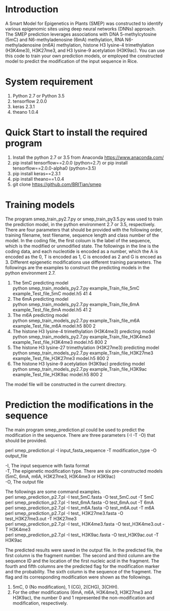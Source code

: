 Introduction
====
A Smart Model for Epigenetics in Plants (SMEP) was constructed to identify various epigenomic sites using deep neural networks (DNNs) approach. The SMEP prediction leverages associations with DNA 5-methylcytosine (5mC) and N6-methyladenosine (6mA) methylation, RNA N6-methyladenosine (m6A) methylation, histone H3 lysine-4 trimethylation (H3K4me3), H3K27me3, and H3 lysine-9 acetylation (H3K9ac). You can use this code to train your own prediction models, or employed the constructed model to predict the modification of the input sequence in Rice.

System requirement
=====
1. Python 2.7 or Python 3.5
2. tensorflow 2.0.0
3. keras 2.3.1
4. theano 1.0.4

Quick Start to install the required program
====
1. Install the python 2.7 or 3.5 from Anaconda https://www.anaconda.com/
2. pip install tensorflow==2.0.0 (python=2.7) or pip install tensorflow==2.0.0-alpha0 (python=3.5)
3. pip install keras==2.3.1
4. pip install theano==1.0.4
5. git clone https://github.com/BRITian/smep

Training models
====
The program smep_train_py2.7.py or smep_train_py3.5.py was used to train the prediction model, in the python environment 2.7 or 3.5, respectively. There are four parameters that should be provided with the following order, training filename, test filename, sequence length and class number of the model. In the coding file, the first coloum is the label of the sequence, which is the modified or unmodified state. The followings in the line is the coding data, and each nucleotide is encoded as a number, which the A is encoded as the 0, T is encoded as 1, C is encoded as 2 and G is encoed as 3. Different epigenetic modifications use different training parameters.
The followings are the examples to construct the predicting models in the python environment 2.7.  
1.	The 5mC predicting model  
python smep_train_models_py2.7.py example_Train_file_5mC example_Test_file_5mC model.h5 41 4  
2.	The 6mA predicting model  
python smep_train_models_py2.7.py example_Train_file_6mA example_Test_file_6mA model.h5 41 2  
3.	The m6A predicting model  
python smep_train_models_py2.7.py example_Train_file_m6A example_Test_file_m6A model.h5 800 2  
4.	The histone H3 lysine-4 trimethylation (H3K4me3) predicting model  
python smep_train_models_py2.7.py example_Train_file_H3K4me3 example_Test_file_H3K4me3 model.h5 800 2  
5.	The histone H3 lysine-27 trimethylation (H3K27me3) predicting model  
python smep_train_models_py2.7.py example_Train_file_H3K27me3 example_Test_file_H3K27me3 model.h5 800 2  
6.	The histone H3 lysine-9 acetylation (H3K9ac) predicting model  
python smep_train_models_py2.7.py example_Train_file_H3K9ac example_Test_file_H3K9ac model.h5 800 2  

The model file will be constructed in the current directory.  
	

Prediction the modifications in the sequence
====
The main program smep_prediction.pl could be used to predict the modification in the sequence. There are three parameters (-I -T -O) that should be provided.  

perl smep_prediction.pl -I input_fasta_sequence -T modification_type -O output_file  

-I, The input sequence with fasta format  
-T, The epigenetic modification type. There are six pre-constructed models (5mC, 6mA, m6A, H3K27me3, H3K4me3 or H3K9ac)     
-O, The output file  

The followings are some command examples.  
perl smep_prediction_p2.7.pl -I test_5mC.fasta -O test_5mC.out -T 5mC  
perl smep_prediction_p2.7.pl -I test_6mA.fasta -O test_6mA.out -T 6mA  
perl smep_prediction_p2.7.pl -I test_m6A.fasta -O test_m6A.out -T m6A  
perl smep_prediction_p2.7.pl -I test_ H3K27me3.fasta -O test_H3K27me3.out -T H3K27me3  
perl smep_prediction_p2.7.pl -I test_ H3K4me3.fasta -O test_H3K4me3.out -T H3K4me3  
perl smep_prediction_p2.7.pl -I test_ H3K9ac.fasta -O test_H3K9ac.out -T H3K9ac  
  
  
The predicted results were saved in the output file. In the predicted file, the first column is the fragment number. The second and third column are the sequence ID and the location of the first nucleic acid in the fragment. The fourth and fifth columns are the predicted flag for the modification marker and the probability. The sixth column is the sequence of the fragment. The flag and its corresponding modification were shown as the followings.   
1.	5mC, 0 (No modification), 1 (CG), 2(CHG), 3(CHH).  
2.	For the other modifications (6mA, m6A, H3K4me3, H3K27me3 and H3K9ac), the number 0 and 1 represented the non-modification and modification, respectively.   

